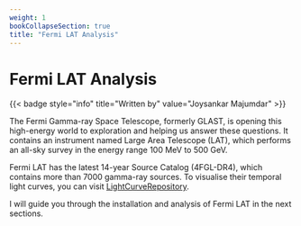```yaml
---
weight: 1
bookCollapseSection: true
title: "Fermi LAT Analysis"
---
```


# Fermi LAT Analysis
{{< badge style="info" title="Written by" value="Joysankar Majumdar" >}}

The Fermi Gamma-ray Space Telescope, formerly GLAST, is opening this high-energy world to exploration and helping us answer these questions. It contains an instrument named Large Area Telescope (LAT), which performs an all-sky survey in the energy range 100 MeV to 500 GeV.

Fermi LAT has the latest 14-year Source Catalog (4FGL-DR4), which contains more than 7000 gamma-ray sources. To visualise their temporal light curves, you can visit [LightCurveRepository](https://fermi.gsfc.nasa.gov/ssc/data/access/lat/LightCurveRepository/).

I will guide you through the installation and analysis of Fermi LAT in the next sections.
